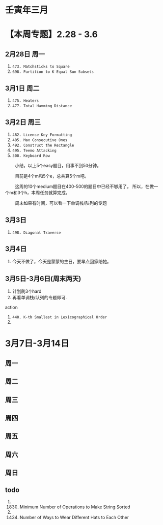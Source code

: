 # 壬寅年三月


# 【本周专题】2.28 - 3.6
## 2月28日 周一
1. `473. Matchsticks to Square`
2. `698. Partition to K Equal Sum Subsets`

## 3月1日 周二
1. `475. Heaters`
2. `477. Total Hamming Distance`

## 3月2日 周三
1. `482. License Key Formatting`
2. `485. Max Consecutive Ones`
3. `492. Construct the Rectangle`
4. `495. Teemo Attacking`
5. `500. Keyboard Row`

&ensp;&ensp;&ensp;&ensp;
小结，以上5个easy题目，用事不到50分钟。

&ensp;&ensp;&ensp;&ensp;
目前是4个m和5个e，总共算5个m吧。

&ensp;&ensp;&ensp;&ensp;
这周的10个medium题目在400-500的题目中已经不够用了。
所以，在做一个m和3个h，本周任务就算完成。

&ensp;&ensp;&ensp;&ensp;
周末如果有时间，可以看一下单调栈/队列的专题

## 3月3日
1. `498. Diagonal Traverse`

## 3月4日
1. 今天不做了，今天是蒙蒙的生日，要早点回家陪她。

## 3月5日-3月6日(周末两天)
1. 计划刷3个hard
2. 再看单调栈/队列的专题即可.

action
1. `440. K-th Smallest in Lexicographical Order`
2. 

# 3月7日-3月14日
## 周一
## 周二
## 周三
## 周四
## 周五
## 周六
## 周日



## todo
1. 1830. Minimum Number of Operations to Make String Sorted
2. 1434. Number of Ways to Wear Different Hats to Each Other